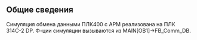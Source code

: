 ## Общие сведения
Симуляция обмена данными ПЛК400 с АРМ реализована на ПЛК 314С-2 DP.
Ф-ции симуляции вызываются из MAIN[OB1]->FB_Comm_DB.
